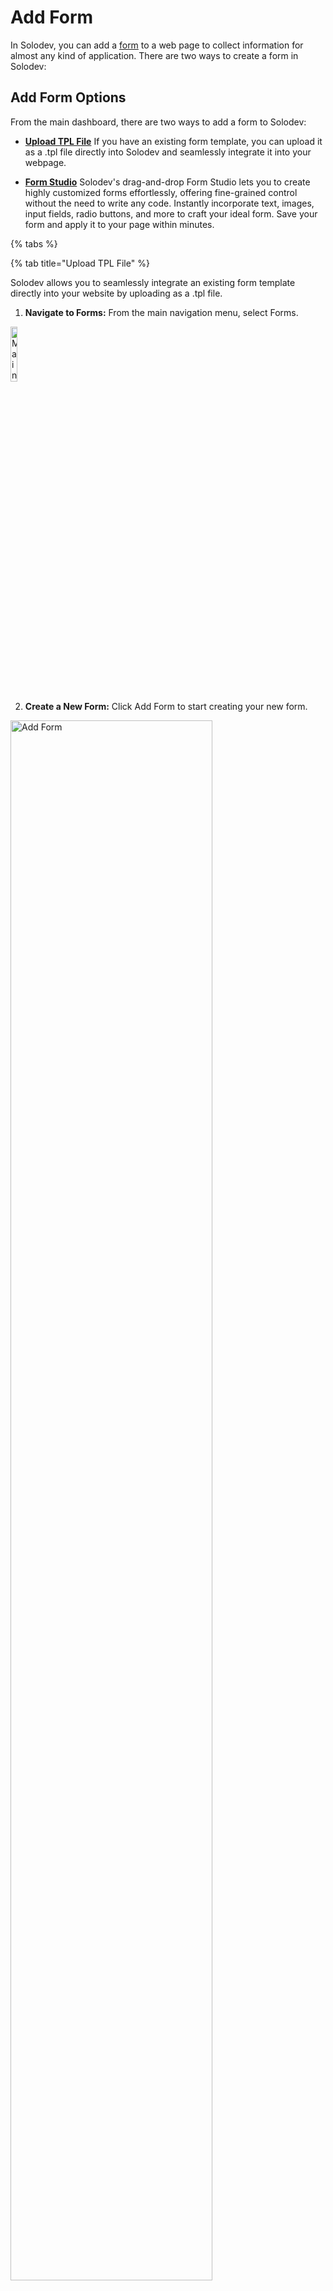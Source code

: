 # Add Form

In Solodev, you can add a <a href="/workspace/forms/">form</a> to a web page to collect information for almost any kind of application. There are two ways to create a form in Solodev:

## Add Form Options

From the main dashboard, there are two ways to add a form to Solodev:

* **<a href="/workspace/forms/add-form/#upload-tpl-file">Upload TPL File</a>**
If you have an existing form template, you can upload it as a .tpl file directly into Solodev and seamlessly integrate it into your webpage.

*	**<a href="/workspace/forms/add-form/#form-studio">Form Studio</a>**
Solodev's drag-and-drop Form Studio lets you to create highly customized forms effortlessly, offering fine-grained control without the need to write any code. Instantly incorporate text, images, input fields, radio buttons, and more to craft your ideal form. Save your form and apply it to your page within minutes.

<!-- * **<a href="/workspace/forms/add-form/#add-html-code">Add HTML Code</a>**
If you're more comfortable with raw HTML, you have the option to create your own custom form using HTML code and then upload it to Solodev. -->

{% tabs %}

{% tab title="Upload TPL File" %}

Solodev allows you to seamlessly integrate an existing form template directly into your website by uploading as a .tpl file.

1. **Navigate to Forms:** From the main navigation menu, select Forms.

<p><img src="/static/images/workspace/form/forms-main-nav.jpg" alt="Main navigation with Forms link highlighted" style="width: 15%;"></p>

2. **Create a New Form:** Click Add Form to start creating your new form.

<p><img src="/static/images/workspace/form/add-form.jpg" alt="Add Form" style="width: 80%;"></p>

3. **Name Your Form:** Enter a descriptive name to easily identify your form.

<p><img src="/static/images/workspace/form/add-form-name.jpg" alt="Name form field" style="width: 70%;"></p>

4. **Upload Your Template:** Click the Upload button under the Template section.

<p><img src="/static/images/workspace/form/add-form-template.jpg" alt="Add form template button" style="width: 70%;"></p>

5. **Add the HTML Form File:** Select and upload your .tpl file containing the HTML form.

!!!Note:
You can use the following Bootstrap form:

```js
<div class="container">
  <div class="mb-3">
    <label for="full_name">Full Name</label> 
    <input class="form-control" id="full_name" name="full_name" type="text" required>
  </div>

  <div class="mb-3">
    <label for="email">Email</label> 
    <input class="form-control" id="email" name="email" type="email" required>
  </div>

  <div class="mb-3">
    <label for="company">Company</label> 
    <input class="form-control" id="company" name="company" type="text">
  </div>

  <div class="mb-3">
    <label for="phone">Phone</label> 
    <input class="form-control" id="phone" name="phone" type="tel">
  </div>

  <div class="mb-3">
    <label for="message">Message</label>
    <textarea class="form-control" id="message" name="message"></textarea>
  </div>

  <input class="btn btn-primary" type="submit" value="Submit">
</div>
```
!!!

6. **Save Your Form:** Click Save to finalize and store your new form.

{% endtab %}

{% tab title="Form Studio" %}

<p><img src="/static/images/form-main.png" alt="form main image" style="width: 100%; display: block"></p>

Use the built-in drag-and-drop WYSIWYG editor that allows you to create custom forms without any coding knowledge. It provides variety of features to help you create a professional-looking form, including:

**Layout**

Left toolbar | Description | Right toolbar options
:--- | --- | ---
Container | Provides a controllable container to <br> position and pad objects like text, images,<br> and input fields | • Fluid: allows container to stretch to full browser width <br> • Non-Fluid: constrains container based on specific width<br> • Link settings: add a URL, email, or phone link.<br> • Set form to open in a new tab<br> • Full control of appearance
Columns | Allows you to organize your form content <br> into pre-defined columns | • Column settings: set the number of columns and padding <br> • Link settings: add a URL, email, or phone link<br> • Set form to open in a new tab<br> • Full control of appearance

**Content**

Left toolbar | Description | Right toolbar options
:--- | --- | ---
Header | Provides a text header to your form. | • Header settings: set the H1 or other hierarchal status of your text <br> • Link settings: add a URL, email, or phone link <br> • Set form to open in a new tab <br> • Full control of appearance
Paragraph | Insert a paragraph block of text in your form. | • Full flexibility of appearance.
Image |  Add a custom image to your form. | • Fluid: allows image to stretch to the full browser width <br> • Non-Fluid: constrains image based on specific dimensions<br> • Image properties: adjust shape, width, and height. <br> • ALT text: add data for accessibility <br> • Link settings: add a URL, email, or phone link <br> • Full control of appearance

**Forms**

Left toolbar | Description | Right toolbar options
:--- | --- | ---
Input | Add fields for input data such as name, email, phone number, etc. | • Add custom label, name, ID, and placeholder <br> • Input types: text, number, password, email, search, URL, or phone <br> • Full control of appearance
File | Enables a user to upload a file such as a document, PDF, etc. | • ID and name <br> • Button properties: adjust text and color
Text Area | Include a field for long-form text. | • Specify label, name, ID, placeholder, and helper text.
Checkbox | Create pre-defined options with corresponding checkboxes. | • Adjust label, name, and ID. <br> • Button properties: adjust text and color
Select | Add a picker with a dropdown menu of options. |• Add custom menu list text <br> • Select settings for helper text, placeholder, label, name, and ID.
Radio Button | Create pre-defined options with corresponding radio buttons. | • Adjust label, name, and ID.
Form Button | Add a custom button to submit your form. | • Link settings: add a URL, email, or phone link <br> • Button properties: adjust text, size, style, and color.

{% endtab %}                    

{% endtabs %}

## Add the form to your page

Once your form is created, follow these steps to add it to your STML page.

!!!Note:
You need Admin access to navigate to the Filesystem.
!!!

1. **Access the Filesystem:** From the main navigation menu, select Filesystem.

<p><img src="/static/images/workspace/form/main-nav-filesystem.jpg" alt="Main navigation with Filesystem link highlighted" style="width: 15%;"></p>

2. **Locate the STML Page:** Navigate to the STML file where you want to embed the form.

<p><img src="/static/images/workspace/form/website-nav-stml.jpg" alt="Website navigation with index.stml link highlighted" style="width: 15%;"></p>

3. **Find Your Form:** With the stml opened, navigate to the form from the navigation menu.

<p><img src="/static/images/workspace/form/website-nav-form.jpg" alt="Website navigation with Contact form link highlighted" style="width: 15%;"></p>

4. **Insert the Form:** Select the dynamic div in the STML, then insert your form.

<p><img src="/static/images/workspace/form/stml-dynamic-div.jpg" alt="index.stml with dynamic div highlighted" style="width: 70%;"></p>

5. **Select  the Form:** With the dynamic div active, click on the form to confirm the insertion.

<p><img src="/static/images/workspace/form/stml-with-form.jpg" alt="index.stml with form highlighted" style="width: 70%;"></p>

6. **Publish Your Changes:** Click Publish to save and apply your updates.

<p><img src="/static/images/workspace/form/stml-publish.jpg" alt="Publish button highlighted" style="width: 35%;"></p>